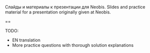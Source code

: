 Слайды и материалы к презентации для Neobis.
Slides and practice material for a presentation originally given at Neobis.

==

TODO:
- EN translation
- More practice questions with thorough solution explanations
